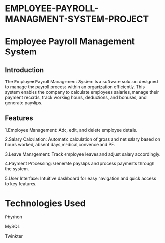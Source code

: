 # EMPLOYEE-PAYROLL-MANAGMENT-SYSTEM-PROJECT

# Employee Payroll Management System 
## Introduction
          
The Employee Payroll Management System is a software solution designed to manage the payroll process within an organization efficiently. 
This system enables the company to calculate employees salaries, manage their payment records, track working hours, deductions, and bonuses, and generate payslips.
## Features
1.Employee Management: Add, edit, and delete employee details.

2.Salary Calculation: Automatic calculation of gross and net salary based on hours worked, absent days,medical,convence and PF.

3.Leave Management: Track employee leaves and adjust salary accordingly.

4.Payment Processing: Generate payslips and process payments through the system.

5.User Interface: Intuitive dashboard for easy navigation and quick access to key features.
# Technologies Used
Phython

MySQL

Twinkter

